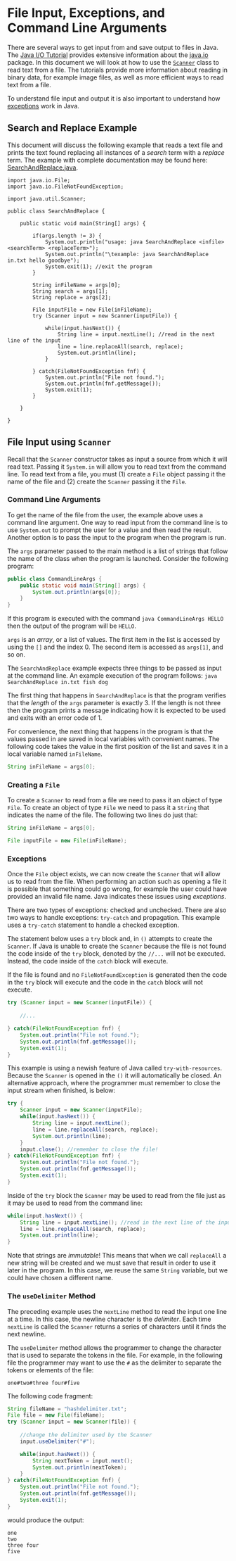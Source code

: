 File Input, Exceptions, and Command Line Arguments
=================


There are several ways to get input from and save output to files in Java. The [Java I/O Tutorial](http://docs.oracle.com/javase/tutorial/essential/io/index.html) provides extensive information about the [java.io](https://docs.oracle.com/javase/8/docs/api/java/io/package-summary.html) package. In this document we will look at how to use the [`Scanner`](https://docs.oracle.com/javase/8/docs/api/java/util/Scanner.html) class to read text from a file. The tutorials provide more information about reading in binary data, for example image files, as well as more efficient ways to read text from a file.

To understand file input and output it is also important to understand how [exceptions](https://docs.oracle.com/javase/tutorial/essential/exceptions/) work in Java. 

## Search and Replace Example

This document will discuss the following example that reads a text file and prints the text found replacing all instances of a *search* term with a *replace* term. The example with complete documentation may be found here: [SearchAndReplace.java](https://github.com/CS112-F16/code/blob/master/GeneralExamples/SearchAndReplace.java).

```
import java.io.File;
import java.io.FileNotFoundException;

import java.util.Scanner;

public class SearchAndReplace {

	public static void main(String[] args) {

		if(args.length != 3) {
			System.out.println("usage: java SearchAndReplace <infile> <searchTerm> <replaceTerm>");
			System.out.println("\texample: java SearchAndReplace in.txt hello goodbye");
			System.exit(1); //exit the program 
		}

		String inFileName = args[0];
		String search = args[1];
		String replace = args[2];

		File inputFile = new File(inFileName); 
		try (Scanner input = new Scanner(inputFile)) { 

			while(input.hasNext()) {
				String line = input.nextLine(); //read in the next line of the input
				line = line.replaceAll(search, replace); 
				System.out.println(line);
			}

		} catch(FileNotFoundException fnf) {
			System.out.println("File not found.");
			System.out.println(fnf.getMessage());
			System.exit(1);
		}

	}

}
```


## File Input using `Scanner`

Recall that the `Scanner` constructor takes as input a source from which it will read text. Passing it `System.in` will allow you to read text from the command line. To read text from a file, you must (1) create a `File` object passing it the name of the file and (2) create the `Scanner` passing it the `File`.

### Command Line Arguments

To get the name of the file from the user, the example above uses a command line argument. One way to read input from the command line is to use `System.out` to prompt the user for a value and then read the result. Another option is to pass the input to the program when the program is run.

The `args` parameter passed to the main method is a list of strings that follow the name of the class when the program is launched. Consider the following program:

```java
public class CommandLineArgs {
	public static void main(String[] args) {
		System.out.println(args[0]);
	}
}
```

If this program is executed with the command `java CommandLineArgs HELLO` then the output of the program will be `HELLO`.

`args` is an *array*, or a list of values. The first item in the list is accessed by using the `[]` and the index 0. The second item is accessed as `args[1]`, and so on.

The `SearchAndReplace` example expects three things to be passed as input at the command line. An example execution of the program follows: `java SearchAndReplace in.txt fish dog`

The first thing that happens in `SearchAndReplace` is that the program verifies that the *length* of the `args` parameter is exactly 3. If the length is not three then the program prints a message indicating how it is expected to be used and exits with an error code of 1.

For convenience, the next thing that happens in the program is that the values passed in are saved in local variables with convenient names. The following code takes the value in the first position of the list and saves it in a local variable named `inFileName`.

```java
String inFileName = args[0];
```

### Creating a `File`

To create a `Scanner` to read from a file we need to pass it an object of type `File`. To create an object of type `File` we need to pass it a `String` that indicates the name of the file. The following two lines do just that:

```java
String inFileName = args[0];

File inputFile = new File(inFileName); 
```

### Exceptions

Once the `File` object exists, we can now create the `Scanner` that will allow us to read from the file. When performing an action such as opening a file it is possible that something could go wrong, for example the user could have provided an invalid file name. Java indicates these issues using *exceptions*. 

There are two types of exceptions: checked and unchecked. There are also two ways to handle exceptions: `try-catch` and propagation. This example uses a `try-catch` statement to handle a checked exception.

The statement below uses a `try` block and, in `()` attempts to create the `Scanner`. If Java is unable to create the `Scanner` because the file is not found the code inside of the `try` block, denoted by the `//...` will not be executed. Instead, the code inside of the `catch` block will execute. 

If the file is found and no `FileNotFoundException` is generated then the code in the `try` block will execute and the code in the `catch` block will not execute.

```java
try (Scanner input = new Scanner(inputFile)) { 
	
	//...

} catch(FileNotFoundException fnf) {
	System.out.println("File not found.");
	System.out.println(fnf.getMessage());
	System.exit(1);
}

```

This example is using a newish feature of Java called `try-with-resources`. Because the `Scanner` is opened in the `()` it will automatically be closed. An alternative approach, where the programmer must remember to close the input stream when finished, is below:

```java
try { 
	Scanner input = new Scanner(inputFile);
	while(input.hasNext()) {
		String line = input.nextLine(); 
		line = line.replaceAll(search, replace); 
		System.out.println(line);
	}
	input.close(); //remember to close the file!
} catch(FileNotFoundException fnf) {
	System.out.println("File not found.");
	System.out.println(fnf.getMessage());
	System.exit(1);
}
```

Inside of the `try` block the `Scanner` may be used to read from the file just as it may be used to read from the command line:

```java
while(input.hasNext()) {
	String line = input.nextLine(); //read in the next line of the input
	line = line.replaceAll(search, replace); 
	System.out.println(line);
}
```

Note that strings are *immutable*! This means that when we call `replaceAll` a new string will be created and we must save that result in order to use it later in the program. In this case, we reuse the same `String` variable, but we could have chosen a different name.

### The `useDelimiter` Method	

The preceding example uses the `nextLine` method to read the input one line at a time. In this case, the newline character is the *delimiter*. Each time `nextLine` is called the `Scanner` returns a series of characters until it finds the next newline. 

The `useDelimiter` method allows the programmer to change the character that is used to separate the tokens in the file. For example, in the following file the programmer may want to use the `#` as the delimiter to separate the tokens or elements of the file:

```
one#two#three four#five
```
The following code fragment:

```java
String fileName = "hashdelimiter.txt";
File file = new File(fileName);
try (Scanner input = new Scanner(file)) { 
	
	//change the delimiter used by the Scanner
	input.useDelimiter("#");

	while(input.hasNext()) {
		String nextToken = input.next();
		System.out.println(nextToken);
	}
} catch(FileNotFoundException fnf) {
	System.out.println("File not found.");
	System.out.println(fnf.getMessage());
	System.exit(1);
}

```

would produce the output:

```
one
two
three four
five
```